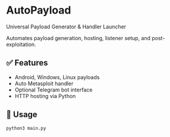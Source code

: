 # AutoPayload
Universal Payload Generator &amp; Handler Launcher

Automates payload generation, hosting, listener setup, and post-exploitation.

## ✅ Features
- Android, Windows, Linux payloads
- Auto Metasploit handler
- Optional Telegram bot interface
- HTTP hosting via Python

## 🚀 Usage
```bash
python3 main.py
